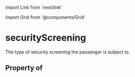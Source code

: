 import Link from 'next/link'
  
import Grid from '@components/Grid'

# securityScreening

The type of security screening the passenger is subject to.

## Property of



